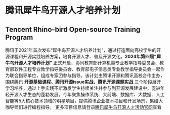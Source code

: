 # 腾讯犀牛鸟开源人才培养计划
## Tencent Rhino-bird Open-source Training Program

腾讯于2021年首次发布“犀牛鸟开源人才培养计划”，通过打造面向高校学生的开源课程和开源实践培养方案，培育开源人才、普及开源文化。**2024年第四届“犀牛鸟开源人才培养计划”** 正式开启，协同教育部计算机类专业教学指导委员会、教育部软件工程专业教学指导委员会、教育部电子信息类专业教学指导委员会一起作为联合指导单位，组成专家团参与指导。该计划由腾讯开源和腾讯高校合作主办，围绕腾讯 **开源基础课程、腾讯开源issue实战、腾讯开源课题实战** 三个阶段展开学习培养，通过上手实践不断激发学生持续关注并参与到开源发展建设中，促进年轻开源人才生态的蓬勃发展。今年聚焦操作系统、大前端、数据库、大数据、人工智能等5大核心技术领域的明星项目，提供腾讯企业技术项目和开发场景，集结大咖导师们进行编程指导。
更多项目信息请登录[腾讯犀牛鸟开源人才活动官网](https://opensource.tencent.com//summer-of-code)查看

